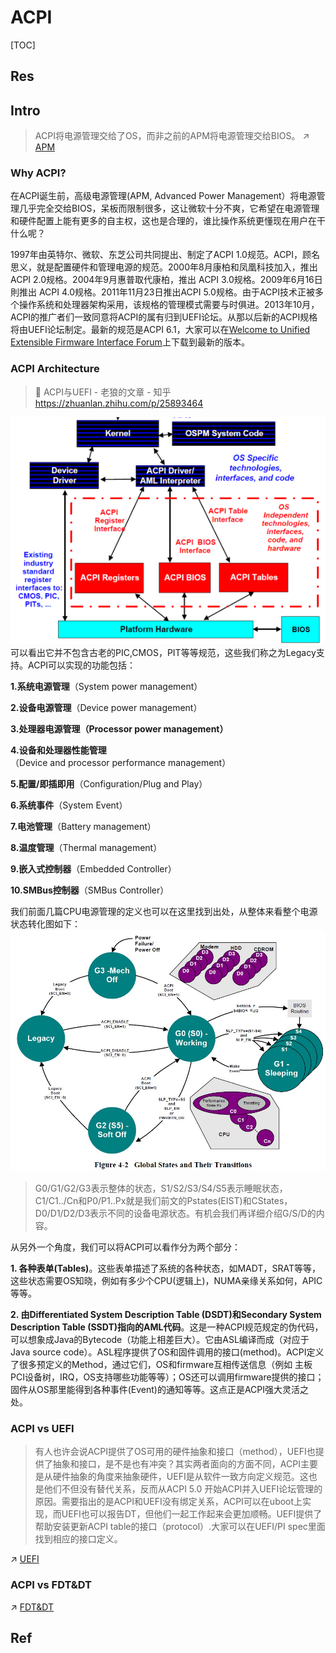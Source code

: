 # ACPI

[TOC]



## Res


## Intro
> ACPI将电源管理交给了OS，而非之前的APM将电源管理交给BIOS。
> ↗ [APM](APM.md)


### Why ACPI?
在ACPI诞生前，高级电源管理(APM, Advanced Power Management）将电源管理几乎完全交给BIOS，呆板而限制很多，这让微软十分不爽，它希望在电源管理和硬件配置上能有更多的自主权，这也是合理的，谁比操作系统更懂现在用户在干什么呢？

1997年由英特尔、微软、东芝公司共同提出、制定了ACPI 1.0规范。ACPI，顾名思义，就是配置硬件和管理电源的规范。2000年8月康柏和凤凰科技加入，推出 ACPI 2.0规格。2004年9月惠普取代康柏，推出 ACPI 3.0规格。2009年6月16日則推出 ACPI 4.0规格。2011年11月23日推出ACPI 5.0规格。由于ACPI技术正被多个操作系统和处理器架构采用，该规格的管理模式需要与时俱进。2013年10月，ACPI的推广者们一致同意将ACPI的属有归到UEFI论坛。从那以后新的ACPI规格将由UEFI论坛制定。最新的规范是ACPI 6.1，大家可以在[Welcome to Unified Extensible Firmware Interface Forum](https://link.zhihu.com/?target=http%3A//www.uefi.org/)上下载到最新的版本。


### ACPI Architecture
> 🔗 ACPI与UEFI - 老狼的文章 - 知乎 https://zhuanlan.zhihu.com/p/25893464


![](../../../../../../../../Assets/Pics/Pasted%20image%2020230406111937.png)
可以看出它并不包含古老的PIC,CMOS，PIT等等规范，这些我们称之为Legacy支持。ACPI可以实现的功能包括：

**1.系统电源管理**（System power management）

**2.设备电源管理**（Device power management）

**3.处理器电源管理（Processor power management）**

**4.设备和处理器性能管理**（Device and processor performance management）

**5.配置/即插即用**（Configuration/Plug and Play）

**6.系统事件**（System Event）

**7.电池管理**（Battery management）

**8.温度管理**（Thermal management）

**9.嵌入式控制器**（Embedded Controller）

**10.SMBus控制器**（SMBus Controller）


我们前面几篇CPU电源管理的定义也可以在这里找到出处，从整体来看整个电源状态转化图如下：
![](../../../../../../../../Assets/Pics/Pasted%20image%2020230406112001.png)

> G0/G1/G2/G3表示整体的状态，S1/S2/S3/S4/S5表示睡眠状态，C1/C1../Cn和P0/P1..Px就是我们前文的Pstates(EIST)和CStates，D0/D1/D2/D3表示不同的设备电源状态。有机会我们再详细介绍G/S/D的内容。


从另外一个角度，我们可以将ACPI可以看作分为两个部分：  

**1. 各种表单(Tables)**。这些表单描述了系统的各种状态，如MADT，SRAT等等，这些状态需要OS知晓，例如有多少个CPU(逻辑上)，NUMA亲缘关系如何，APIC等等。

**2. 由Differentiated System Description Table (DSDT)和Secondary System Description Table (SSDT)指向的AML代码**。这是一种ACPI规范规定的伪代码，可以想象成Java的Bytecode（功能上相差巨大）。它由ASL编译而成（对应于Java source code）。ASL程序提供了OS和固件调用的接口(method)。ACPI定义了很多预定义的Method，通过它们，OS和firmware互相传送信息（例如 主板PCI设备树，IRQ，OS支持哪些功能等等）；OS还可以调用firmware提供的接口；固件从OS那里能得到各种事件(Event)的通知等等。这点正是ACPI强大灵活之处。


### ACPI vs UEFI
> 有人也许会说ACPI提供了OS可用的硬件抽象和接口（method），UEFI也提供了抽象和接口，是不是也有冲突？其实两者面向的方面不同，ACPI主要是从硬件抽象的角度来抽象硬件，UEFI是从软件一致方向定义规范。这也是他们不但没有替代关系，反而从ACPI 5.0 开始ACPI并入UEFI论坛管理的原因。需要指出的是ACPI和UEFI没有绑定关系，ACPI可以在uboot上实现，而UEFI也可以报告DT，但他们一起工作起来会更加顺畅。UEFI提供了帮助安装更新ACPI table的接口（protocol）.大家可以在UEFI/PI spec里面找到相应的接口定义。

↗ [UEFI](../../EFI%20&%20UEFI/UEFI.md)


### ACPI vs FDT&DT

↗ [FDT&DT](../../FDT&DT/FDT&DT.md)




## Ref
[ACPI 简介 - 追寻内心的宁静的文章 - 知乎]: https://zhuanlan.zhihu.com/p/283054574

[ACPI Spec]: https://link.zhihu.com/?target=https%3A//www.uefi.org/sites/default/files/resources/ACPI_6_2.pdf
[ACPI-Introduction]: https://link.zhihu.com/?target=https%3A//acpica.org/sites/acpica/files/ACPI-Introduction.pdf
[ACPI_Overview]: https://link.zhihu.com/?target=https%3A//uefi.org/sites/default/files/resources/ACPI_Overview.pdf
[ACPI Source Language (ASL) Tutorial]: https://link.zhihu.com/?target=https%3A//acpica.org/sites/acpica/files/asl_tutorial_v20190625.pdf
[Difference Between APM and ACPI]: https://link.zhihu.com/?target=http%3A//www.differencebetween.net/technology/software-technology/difference-between-apm-and-acpi/
[APM和ACPI比较]: https://link.zhihu.com/?target=https%3A//blog.csdn.net/xie0812/article/details/49301317

[ACPI与UEFI - 老狼的文章 - 知乎]: https://zhuanlan.zhihu.com/p/25893464



